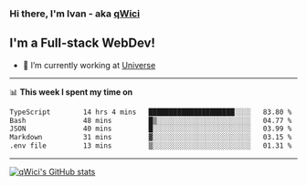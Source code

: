 ### Hi there, I'm Ivan - aka [qWici][website]

## I'm a Full-stack WebDev!
- 🔭 I’m currently working at [Universe][universe]

---

📊 **This week I spent my time on**
<!--START_SECTION:waka-->

```txt
TypeScript        14 hrs 4 mins   █████████████████████░░░░   83.80 %
Bash              48 mins         █▒░░░░░░░░░░░░░░░░░░░░░░░   04.77 %
JSON              40 mins         █░░░░░░░░░░░░░░░░░░░░░░░░   03.99 %
Markdown          31 mins         ▓░░░░░░░░░░░░░░░░░░░░░░░░   03.15 %
.env file         13 mins         ▒░░░░░░░░░░░░░░░░░░░░░░░░   01.31 %
```

<!--END_SECTION:waka-->

---

[![qWici's GitHub stats](https://github-readme-stats.vercel.app/api?username=qWici)](https://github.com/qWici/github-readme-stats)

[website]: https://devkucher.com
[twitter]: https://twitter.com/KucherDev
[linkedin]: https://www.linkedin.com/in/ivankucher
[universe]: https://universeapps.limited
